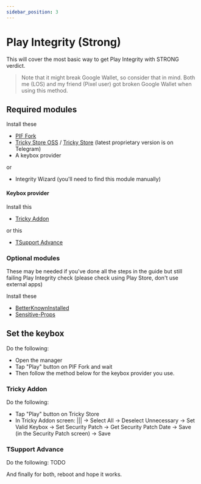 ```yaml
---
sidebar_position: 3
---
```

# Play Integrity (Strong)

This will cover the most basic way to get Play Integrity with STRONG verdict.

> Note that it might break Google Wallet, so consider that in mind. Both me (LOS) and my friend (Pixel user) got broken Google Wallet when using this method.

## Required modules

Install these 

+ [PIF Fork](https://github.com/osm0sis/PlayIntegrityFork/releases/latest)
+ [Tricky Store OSS](https://github.com/beakthoven/TrickyStoreOSS/releases/latest) / [Tricky Store](https://github.com/5ec1cff/TrickyStore/releases/latest) (latest proprietary version is on Telegram)
+ A keybox provider

or

+ Integrity Wizard (you'll need to find this module manually)

#### Keybox provider

Install this
+ [Tricky Addon](https://github.com/KOWX712/Tricky-Addon-Update-Target-List/releases/latest)

or this
+ [TSupport Advance](https://www.dropbox.com/scl/fi/vaqw80238bp5d7xdvn9kg/TSupport-Advance.zip?rlkey=sx3dl2wea0782alndqj9sz8qi&st=b5zuucjn&dl=1)

### Optional modules

These may be needed if you've done all the steps in the guide but still failing Play Integrity check (please check using Play Store, don't use external apps)

Install these

+ [BetterKnownInstalled](https://github.com/Pixel-Props/BetterKnownInstalled)
+ [Sensitive-Props](https://www.pling.com/p/2129780)
  
## Set the keybox

Do the following:

+ Open the manager
+ Tap "Play" button on PIF Fork and wait
+ Then follow the method below for the keybox provider you use.

### Tricky Addon

Do the following:

+ Tap "Play" button on Tricky Store
+ In Tricky Addon screen: ||| -> Select All -> Deselect Unnecessary -> Set Valid Keybox -> Set Security Patch -> Get Security Patch Date -> Save (in the Security Patch screen) -> Save

### TSupport Advance

Do the following:
TODO

And finally for both, reboot and hope it works.
